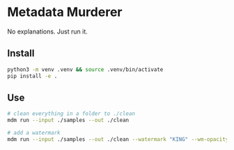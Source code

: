 # Metadata Murderer

No explanations. Just run it.

## Install
```bash
python3 -m venv .venv && source .venv/bin/activate
pip install -e .
```

## Use
```bash
# clean everything in a folder to ./clean
mdm run --input ./samples --out ./clean

# add a watermark
mdm run --input ./samples --out ./clean --watermark "KING" --wm-opacity 0.18
```

